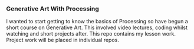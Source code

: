### Generative Art With Processing

I wanted to start getting to know the basics of Processing so have begun a short course on Generative Art. This involved video lectures, coding whilst watching and short projects after. This repo contains my lesson work. Project work will be placed in individual repos.